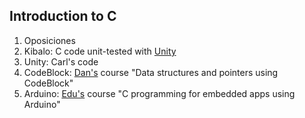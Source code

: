 
## Introduction to C

1. Oposiciones
1. Kibalo: C code unit-tested with [Unity](http://www.throwtheswitch.org)
1. Unity: Carl's code
1. CodeBlock: [Dan's](lynda.com) course "Data structures and pointers using CodeBlock" 
1. Arduino: [Edu's](lynda.com) course "C programming for embedded apps using Arduino"
